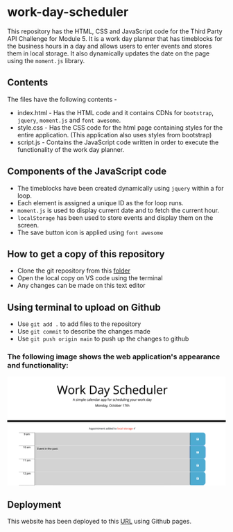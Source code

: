 # work-day-scheduler

This repository has the HTML, CSS and JavaScript code for the Third Party API Challenge for Module 5. It is a work day planner that has timeblocks for the business hours in a day and allows users to enter events and stores them in local storage. It also dynamically updates the date on the page using the `moment.js` library.

## Contents

The files have the following contents -

- index.html - Has the HTML code and it contains CDNs for `bootstrap`, `jquery`, `moment.js` and `font awesome`. 
- style.css - Has the CSS code for the html page containing styles for the entire application. (This application also uses styles from bootstrap)
- script.js - Contains the JavaScript code written in order to execute the functionality of the work day planner.

## Components of the JavaScript code

- The timeblocks have been created dynamically using `jquery` within a for loop.
- Each element is assigned a unique ID as the for loop runs. 
- `moment.js` is used to display current date and to fetch the current hour.
- `localStorage` has been used to store events and display them on the screen.
- The save button icon is applied using `font awesome`

## How to get a copy of this repository

- Clone the git repository from this [folder](https://github.com/rashida53/work-day-scheduler)
- Open the local copy on VS code using the terminal
- Any changes can be made on this text editor

## Using terminal to upload on Github

- Use `git add .` to add files to the repository
- Use `git commit` to describe the changes made
- Use `git push origin main` to push up the changes to github

### The following image shows the web application's appearance and functionality:

![screenshot](https://github.com/rashida53/work-day-scheduler/blob/main/work-day-scheduler.png?raw=true)

## Deployment

This website has been deployed to this [URL](https://rashida53.github.io/work-day-scheduler) using Github pages.